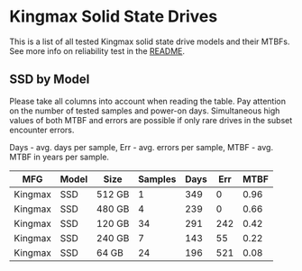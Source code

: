 Kingmax Solid State Drives
==========================

This is a list of all tested Kingmax solid state drive models and their MTBFs. See
more info on reliability test in the [README](https://github.com/linuxhw/SMART).

SSD by Model
------------

Please take all columns into account when reading the table. Pay attention on the
number of tested samples and power-on days. Simultaneous high values of both MTBF
and errors are possible if only rare drives in the subset encounter errors.

Days - avg. days per sample,
Err  - avg. errors per sample,
MTBF - avg. MTBF in years per sample.

| MFG       | Model              | Size   | Samples | Days  | Err   | MTBF |
|-----------|--------------------|--------|---------|-------|-------|------|
| Kingmax   | SSD                | 512 GB | 1       | 349   | 0     | 0.96   |
| Kingmax   | SSD                | 480 GB | 4       | 239   | 0     | 0.66   |
| Kingmax   | SSD                | 120 GB | 34      | 291   | 242   | 0.42   |
| Kingmax   | SSD                | 240 GB | 7       | 143   | 55    | 0.22   |
| Kingmax   | SSD                | 64 GB  | 24      | 196   | 521   | 0.08   |
